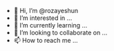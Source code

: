 - 👋 Hi, I’m @rozayeshun
- 👀 I’m interested in ...
- 🌱 I’m currently learning ...
- 💞️ I’m looking to collaborate on ...
- 📫 How to reach me ...

<!---
rozayeshun/rozayeshun is a ✨ special ✨ repository because its `README.md` (this file) appears on your GitHub profile.
You can click the Preview link to take a look at your changes.
--->
